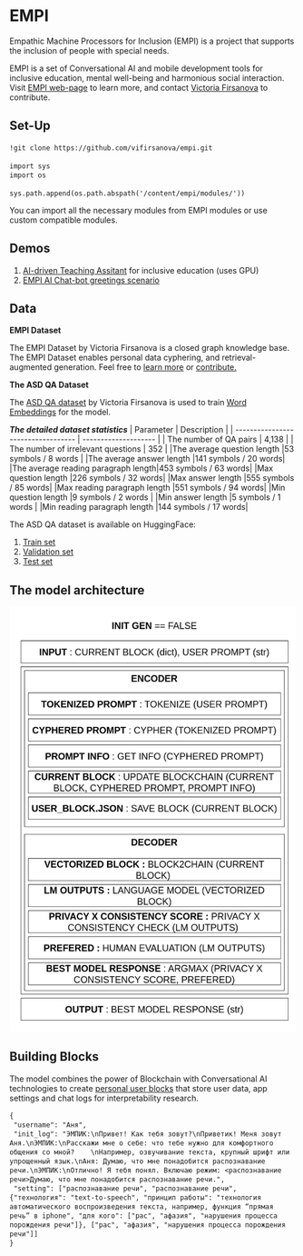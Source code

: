 # EMPI
Empathic Machine Processors for Inclusion (EMPI) is a project that supports the inclusion of people with special needs.

EMPI is a set of Conversational AI and mobile development tools for inclusive education, mental well-being and harmonious social interaction. Visit [EMPI web-page](https://vifirsanova.github.io/empi-web/) to learn more, and contact [Victoria Firsanova](mailto:vifirsanova@gmail.com) to contribute.

## Set-Up

```
!git clone https://github.com/vifirsanova/empi.git

import sys
import os

sys.path.append(os.path.abspath('/content/empi/modules/'))
```

You can import all the necessary modules from EMPI modules or use custom compatible modules.

## Demos

1. [AI-driven Teaching Assitant](https://colab.research.google.com/github/vifirsanova/empi/blob/main/demos/teaching_assistant.ipynb) for inclusive education (uses GPU)
2. [EMPI AI Chat-bot greetings scenario](https://colab.research.google.com/github/vifirsanova/empi/blob/main/demos/greetings_scenario.ipynb)

## Data

**EMPI Dataset**

The EMPI Dataset by Victoria Firsanova is a closed graph knowledge base. The EMPI Dataset enables personal data cyphering, and retrieval-augmented generation. Feel free to [learn more](https://github.com/vifirsanova/empi/blob/main/KB/graph.ipynb) or [contribute.](https://colab.research.google.com/github/vifirsanova/empi/blob/main/demos/graph_crowdsoursing_ui.ipynb)

**The ASD QA Dataset**

The [ASD QA dataset](https://figshare.com/articles/dataset/Autism_Spectrum_Disorder_and_Asperger_Syndrome_Question_Answering_Dataset_1_0/13295831) by Victoria Firsanova is used to train [Word Embeddings](https://github.com/vifirsanova/empi/blob/main/notebooks/create_embeddings.ipynb) for the model.

***The detailed dataset statistics***
| Parameter                          | Description          |
| ---------------------------------- | -------------------- |
| The number of QA pairs             | 4,138                |
| The number of irrelevant questions | 352                  |
|The average question length         |53 symbols / 8 words  |
|The average answer length           |141 symbols / 20 words|
|The average reading paragraph length|453 symbols / 63 words|
|Max question length                 |226 symbols / 32 words|
|Max answer length                   |555 symbols / 85 words|
|Max reading paragraph length        |551 symbols / 94 words|
|Min question length                 |9 symbols / 2 words   |
|Min answer length                   |5 symbols / 1 words   |
|Min reading paragraph length        |144 symbols / 17 words|

The ASD QA dataset is available on HuggingFace:

1. [Train set](https://huggingface.co/datasets/missvector/asd-qa-train)
2. [Validation set](https://huggingface.co/datasets/missvector/asd-qa-val)
3. [Test set](https://huggingface.co/datasets/missvector/asd-qa-test)

## The model architecture

![the model architecture](https://github.com/vifirsanova/empi/blob/main/illustrations/model_architecture.png)

## Building Blocks

The model combines the power of Blockchain with Conversational AI technologies to create [personal user blocks](https://github.com/vifirsanova/empi/blob/main/illustrations/user_data.json) that store user data, app settings and chat logs for interpretability research.

```
{
 "username": "Аня",
 "init_log": "ЭМПИК:\nПривет! Как тебя зовут?\nПриветик! Меня зовут Аня.\nЭМПИК:\nРасскажи мне о себе: что тебе нужно для комфортного общения со мной?    \nНапример, озвучивание текста, крупный шрифт или упрощенный язык.\nАня: Думаю, что мне понадобится распознавание речи.\nЭМПИК:\nОтлично! Я тебя понял. Включаю режим: <распознавание речи>Думаю, что мне понадобится распознавание речи.",
 "setting": ["распознавание речи", "распознавание речи", {"технология": "text-to-speech", "принцип работы": "технология автоматического воспроизведения текста, например, функция “прямая речь” в iphone", "для кого": ["рас", "афазия", "нарушения процесса порождения речи"]}, ["рас", "афазия", "нарушения процесса порождения речи"]]
}
```
